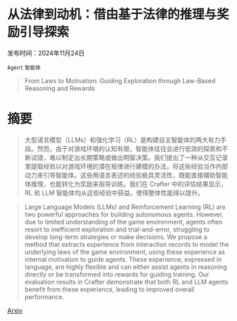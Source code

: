# 从法律到动机：借由基于法律的推理与奖励引导探索

发布时间：2024年11月24日

`Agent` `智能体`

> From Laws to Motivation: Guiding Exploration through Law-Based Reasoning and Rewards

# 摘要

> 大型语言模型（LLMs）和强化学习（RL）是构建自主智能体的两大有力手段。然而，由于对游戏环境的认知有限，智能体往往会进行低效的探索和不断试错，难以制定出长期策略或做出明智决策。我们提出了一种从交互记录里提取经验以对游戏环境的潜在规律进行建模的办法，将这些经验当作内部动力来引导智能体。这些用语言表述的经验极具灵活性，既能直接辅助智能体推理，也能转化为奖励来指导训练。我们在 Crafter 中的评估结果显示，RL 和 LLM 智能体均从这些经验中获益，使得整体性能得以提升。

> Large Language Models (LLMs) and Reinforcement Learning (RL) are two powerful approaches for building autonomous agents. However, due to limited understanding of the game environment, agents often resort to inefficient exploration and trial-and-error, struggling to develop long-term strategies or make decisions. We propose a method that extracts experience from interaction records to model the underlying laws of the game environment, using these experience as internal motivation to guide agents. These experience, expressed in language, are highly flexible and can either assist agents in reasoning directly or be transformed into rewards for guiding training. Our evaluation results in Crafter demonstrate that both RL and LLM agents benefit from these experience, leading to improved overall performance.

[Arxiv](https://arxiv.org/abs/2411.15891)